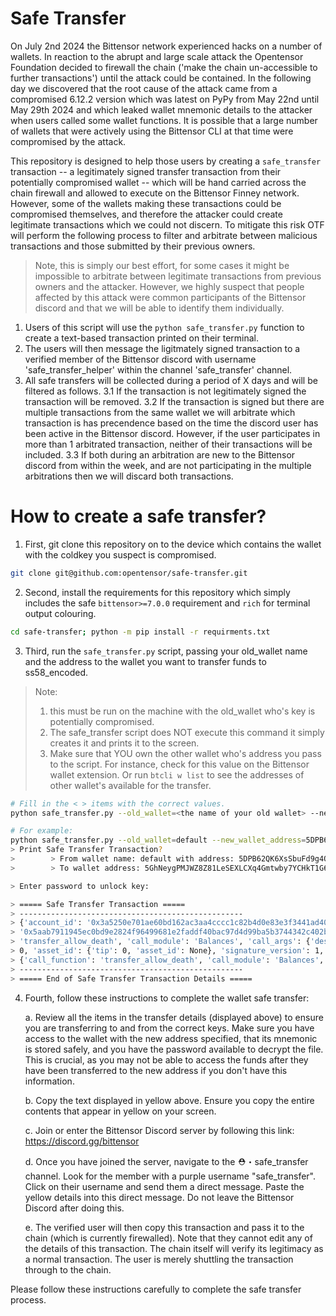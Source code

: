 
# Safe Transfer

On July 2nd 2024 the Bittensor network experienced hacks on a number of wallets. In reaction to the abrupt and large scale attack the Opentensor Foundation decided to firewall the chain ('make the chain un-accessible to further transactions') until the attack could be contained. In the following day we discovered that the root cause of the attack came from a compromised 6.12.2 version which was latest on PyPy from May 22nd until May 29th 2024 and which leaked wallet mnemonic details to the attacker when users called some wallet functions. It is possible that a large number of wallets that were actively using the Bittensor CLI at that time were compromised by the attack.

This repository is designed to help those users by creating a `safe_transfer` transaction -- a legitimately signed transfer transaction from their potentially compromised wallet -- which will be hand carried across the chain firewall and allowed to execute on the Bittensor Finney network. However, some of the wallets making these transactions could be compromised themselves, and therefore the attacker could create legitimate transactions which we could not discern. To mitigate this risk OTF will perform the following process to filter and arbitrate between malicious transactions and those submitted by their previous owners. 

> Note, this is simply our best effort, for some cases it might be impossible to arbitrate between legitimate transactions from previous owners and the attacker.
> However, we highly suspect that people affected by this attack were common participants of the Bittensor discord and that we will be able to identify them individually.

1. Users of this script will use the `python safe_transfer.py` function to create a text-based transaction printed on their terminal. 
2. The users will then message the ligitmately signed transaction to a verified member of the Bittensor discord with username 'safe_transfer_helper' within the channel 'safe_transfer' channel.
3. All safe transfers will be collected during a period of X days and will be filtered as follows.
    3.1 If the transaction is not legitimately signed the transaction will be removed.
    3.2 If the transaction is signed but there are multiple transactions from the same wallet we will arbitrate which transaction is has precendence based on the 
    time the discord user has been active in the Bittensor discord. However, if the user participates in more than 1 arbitrated transaction, neither of their transactions will be included.
    3.3 If both during an arbitration are new to the Bittensor discord from within the week, and are not participating in the multiple arbitrations then we will discard both transactions. 

# How to create a safe transfer?

1. First, git clone this repository on to the device which contains the wallet with the coldkey you suspect is compromised.
```bash
git clone git@github.com:opentensor/safe-transfer.git
```

2. Second, install the requirements for this repository which simply includes the safe `bittensor>=7.0.0` requirement and `rich` for terminal output colouring.
```bash
cd safe-transfer; python -m pip install -r requirments.txt
```

3. Third, run the `safe_transfer.py` script, passing your old_wallet name and the address to the wallet you want to transfer funds to ss58_encoded.
> Note: 
> 1. this must be run on the machine with the old_wallet who's key is potentially compromised.
> 2. The safe_transfer script does NOT execute this command it simply creates it and prints it to the screen.
> 3. Make sure that YOU own the other wallet who's address you pass to the script. For instance, check for this value on the Bittensor wallet extension.
> Or run `btcli w list` to see the addresses of other wallet's available for the transfer.
```bash
# Fill in the < > items with the correct values.
python safe_transfer.py --old_wallet=<the name of your old wallet> --new_wallet_address=<the ss58_address to the new wallet>

# For example:
python safe_transfer.py --old_wallet=default --new_wallet_address=5DPB62QK6XsSbuFd9g4QAzqq9P5Pzi32P2wBSRS4jdJGLcew
> Print Safe Transfer Transaction?
>        > From wallet name: default with address: 5DPB62QK6XsSbuFd9g4QAzqq9P5Pzi32P2wBSRS4jdJGLcew
>        > To wallet address: 5GhNeygPMJWZ8Z81LeSEXLCXq4Gmtwby7YCHkT1G6nydJU2P

> Enter password to unlock key: 

> ===== Safe Transfer Transaction =====
> --------------------------------------------------
> {'account_id': '0x3a5250e701ae60bd162ac3aa4cccc1c82b4d0e83e3f3441ad4035eafd2da226f', 'signature': {'Sr25519': 
> '0x5aab7911945ec0bd9e2824f96499681e2faddf40bac97d4d99ba5b3744342c402b12f92714f18dec927587dae6a37777c1680aff91c898c06945d8a5193f5684'}, 'call_function': 
> 'transfer_allow_death', 'call_module': 'Balances', 'call_args': {'dest': '5GhNeygPMJWZ8Z81LeSEXLCXq4Gmtwby7YCHkT1G6nydJU2P', 'value': 0}, 'nonce': 0, 'era': '00', 'tip':
> 0, 'asset_id': {'tip': 0, 'asset_id': None}, 'signature_version': 1, 'address': '0x3a5250e701ae60bd162ac3aa4cccc1c82b4d0e83e3f3441ad4035eafd2da226f', 'call': 
> {'call_function': 'transfer_allow_death', 'call_module': 'Balances', 'call_args': {'dest': '5GhNeygPMJWZ8Z81LeSEXLCXq4Gmtwby7YCHkT1G6nydJU2P', 'value': 0}}}
> --------------------------------------------------
> ===== End of Safe Transfer Transaction Details =====
```

4. Fourth, follow these instructions to complete the wallet safe transfer:

   a. Review all the items in the transfer details (displayed above) to ensure you are transferring to and from the correct keys. Make sure you have access to the wallet with the new address specified, that its mnemonic is stored safely, and you have the password available to decrypt the file. This is crucial, as you may not be able to access the funds after they have been transferred to the new address if you don't have this information.

   b. Copy the text displayed in yellow above. Ensure you copy the entire contents that appear in yellow on your screen.

   c. Join or enter the Bittensor Discord server by following this link: https://discord.gg/bittensor

   d. Once you have joined the server, navigate to the ⛑・safe_transfer channel. Look for the member with a purple username "safe_transfer". Click on their username and send them a direct message. Paste the yellow details into this direct message. Do not leave the Bittensor Discord after doing this.

   e. The verified user will then copy this transaction and pass it to the chain (which is currently firewalled). Note that they cannot edit any of the details of this transaction. The chain itself will verify its legitimacy as a normal transaction. The user is merely shuttling the transaction through to the chain.

Please follow these instructions carefully to complete the safe transfer process.
